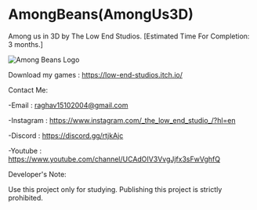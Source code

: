 # AmongBeans(AmongUs3D)
Among us in 3D by The Low End Studios. [Estimated Time For Completion: 3 months.]

![Among Beans Logo](https://user-images.githubusercontent.com/71706645/125379703-9e9f8080-e3ae-11eb-8da0-c3cc4385dd46.png)

Download my games : https://low-end-studios.itch.io/
 
Contact Me:
 
-Email : raghav15102004@gmail.com

-Instagram : https://www.instagram.com/_the_low_end_studio_/?hl=en

-Discord : https://discord.gg/rtjkAjc

-Youtube : https://www.youtube.com/channel/UCAdOIV3VvgJjfx3sFwVghfQ

Developer's Note:

Use this project only for studying. Publishing this project is strictly prohibited.
